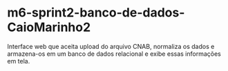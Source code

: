 # m6-sprint2-banco-de-dados-CaioMarinho2
 Interface web que aceita upload do arquivo CNAB, normaliza os dados e armazena-os em um banco de dados relacional e exibe essas informações em tela.
